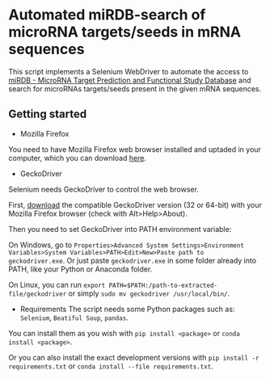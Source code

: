 # Automated miRDB-search of microRNA targets/seeds in mRNA sequences
This script implements a Selenium WebDriver to automate the access to [miRDB - MicroRNA Target Prediction and Functional Study Database](http://mirdb.org/) and search for microRNAs targets/seeds present in the given mRNA sequences.

## Getting started
 - Mozilla Firefox
 
 You need to have Mozilla Firefox web browser installed and uptaded in your computer, which you can download [here](http://www.mozilla.org).
 - GeckoDriver
 
 Selenium needs GeckoDriver to control the web browser. 
 
 First, [download](https://github.com/mozilla/geckodriver/releases) the compatible GeckoDriver version (32 or 64-bit) with your Mozilla Firefox browser (check with Alt>Help>About).
 
 Then you need to set GeckoDriver into PATH environment variable:

On Windows, go to `Properties>Advanced System Settings>Environment Variables>System Variables>PATH>Edit>New>Paste path to geckodriver.exe`. Or just paste `geckodriver.exe` in some folder already into PATH, like your Python or Anaconda folder.

On Linux, you can run `export PATH=$PATH:/path-to-extracted-file/geckodriver` or simply `sudo mv geckodriver /usr/local/bin/`.

- Requirements
The script needs some Python packages such as: `Selenium`, `Beatiful Soup`, `pandas`. 

You can install them as you wish with `pip install <package>` or `conda install <package>`.

Or you can also install the exact development versions with `pip install -r requirements.txt` or `conda install --file requirements.txt`.
